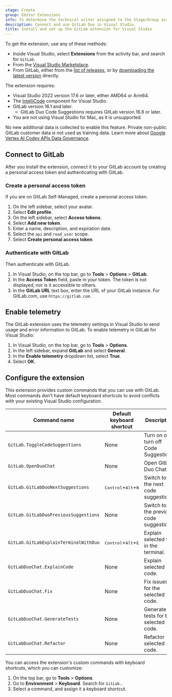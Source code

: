 ```yaml
---
stage: Create
group: Editor Extensions
info: To determine the technical writer assigned to the Stage/Group associated with this page, see https://handbook.gitlab.com/handbook/product/ux/technical-writing/#assignments
description: Connect and use GitLab Duo in Visual Studio.
title: Install and set up the GitLab extension for Visual Studio
---
```


To get the extension, use any of these methods:

- Inside Visual Studio, select **Extensions** from the activity bar, and search for `GitLab`.
- From the [Visual Studio Marketplace](https://marketplace.visualstudio.com/items?itemName=GitLab.GitLabExtensionForVisualStudio).
- From GitLab, either from the
  [list of releases](https://gitlab.com/gitlab-org/editor-extensions/gitlab-visual-studio-extension/-/releases), or by
  [downloading the latest version](https://gitlab.com/gitlab-org/editor-extensions/gitlab-visual-studio-extension/-/releases/permalink/latest/downloads/GitLab.Extension.vsix)
  directly.

The extension requires:

- Visual Studio 2022 version 17.6 or later, either AMD64 or Arm64.
- The [IntelliCode](https://visualstudio.microsoft.com/services/intellicode/) component for Visual Studio.
- GitLab version 16.1 and later.
  - GitLab Duo Code Suggestions requires GitLab version 16.8 or later.
- You are not using Visual Studio for Mac, as it is unsupported.

No new additional data is collected to enable this feature. Private non-public GitLab customer data is not used as training data.
Learn more about [Google Vertex AI Codey APIs Data Governance](https://cloud.google.com/vertex-ai/generative-ai/docs/data-governance).

## Connect to GitLab

After you install the extension, connect it to your GitLab account by creating a personal access token and authenticating with GitLab.

### Create a personal access token

If you are on GitLab Self-Managed, create a personal access token.

1. On the left sidebar, select your avatar.
1. Select **Edit profile**.
1. On the left sidebar, select **Access tokens**.
1. Select **Add new token**.
1. Enter a name, description, and expiration date.
1. Select the `api` and `read_user` scope.
1. Select **Create personal access token**.

### Authenticate with GitLab

Then authenticate with GitLab.

1. In Visual Studio, on the top bar, go to **Tools** > **Options** > **GitLab**.
1. In the **Access Token** field, paste in your token. The token is not displayed, nor is it accessible to others.
1. In the **GitLab URL** text box, enter the URL of your GitLab instance. For GitLab.com, use `https://gitlab.com`.

## Enable telemetry

The GitLab extension uses the telemetry settings in Visual Studio to send usage and error
information to GitLab. To enable telemetry in GitLab for Visual Studio:

1. In Visual Studio, on the top bar, go to **Tools** > **Options**.
1. In the left sidebar, expand **GitLab** and select **General**.
1. In the **Enable telemetry** dropdown list, select **True**.
1. Select **OK**.

## Configure the extension

This extension provides custom commands that you can use with GitLab. Most commands don't have
default keyboard shortcuts to avoid conflicts with your existing Visual Studio configuration.

| Command name                          | Default keyboard shortcut                   | Description |
|---------------------------------------|---------------------------------------------|-------------|
| `GitLab.ToggleCodeSuggestions`        | None                                        | Turn on or turn off Code Suggestions. |
| `GitLab.OpenDuoChat`                  | None                                        | Open GitLab Duo Chat.  |
| `GitLab.GitLabDuoNextSuggestions`     | <kbd>Control</kbd>+<kbd>Alt</kbd>+<kbd>N</kbd> | Switch to the next code suggestion. |
| `GitLab.GitLabDuoPreviousSuggestions` | None                                        | Switch to the previous code suggestion. |
| `GitLab.GitLabExplainTerminalWithDuo` | <kbd>Control</kbd>+<kbd>Alt</kbd>+<kbd>E</kbd> | Explain selected text in the terminal. |
| `GitLabDuoChat.ExplainCode`           | None                                        | Explain selected code. |
| `GitLabDuoChat.Fix`                   | None                                        | Fix issues for the selected code. |
| `GitLabDuoChat.GenerateTests`         | None                                        | Generate tests for the selected code. |
| `GitLabDuoChat.Refactor`              | None                                        | Refactor selected code. |

You can access the extension's custom commands with keyboard shortcuts, which you can customize:

1. On the top bar, go to **Tools** > **Options**.
1. Go to **Environment** > **Keyboard**. Search for `GitLab.`.
1. Select a command, and assign it a keyboard shortcut.
